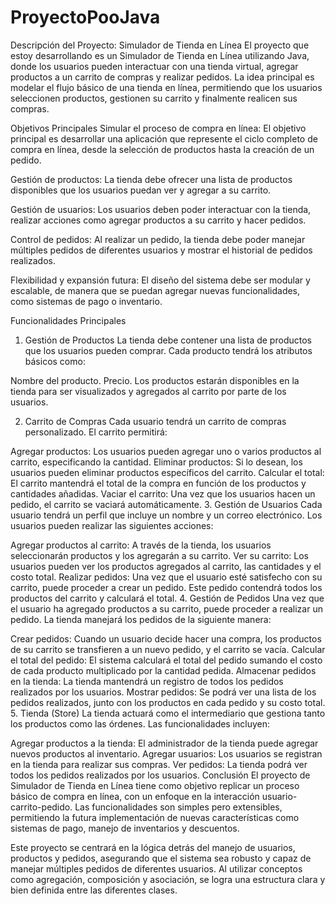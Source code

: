 # ProyectoPooJava
Descripción del Proyecto: 
Simulador de Tienda en Línea
El proyecto que estoy desarrollando es un Simulador de Tienda en Línea utilizando Java, donde los usuarios pueden interactuar con una tienda virtual, agregar productos a un carrito de compras y realizar pedidos. La idea principal es modelar el flujo básico de una tienda en línea, permitiendo que los usuarios seleccionen productos, gestionen su carrito y finalmente realicen sus compras.

Objetivos Principales
Simular el proceso de compra en línea: El objetivo principal es desarrollar una aplicación que represente el ciclo completo de compra en línea, desde la selección de productos hasta la creación de un pedido.

Gestión de productos: La tienda debe ofrecer una lista de productos disponibles que los usuarios puedan ver y agregar a su carrito.

Gestión de usuarios: Los usuarios deben poder interactuar con la tienda, realizar acciones como agregar productos a su carrito y hacer pedidos.

Control de pedidos: Al realizar un pedido, la tienda debe poder manejar múltiples pedidos de diferentes usuarios y mostrar el historial de pedidos realizados.

Flexibilidad y expansión futura: El diseño del sistema debe ser modular y escalable, de manera que se puedan agregar nuevas funcionalidades, como sistemas de pago o inventario.

Funcionalidades Principales
1. Gestión de Productos
La tienda debe contener una lista de productos que los usuarios pueden comprar. Cada producto tendrá los atributos básicos como:

Nombre del producto.
Precio.
Los productos estarán disponibles en la tienda para ser visualizados y agregados al carrito por parte de los usuarios.

2. Carrito de Compras
Cada usuario tendrá un carrito de compras personalizado. El carrito permitirá:

Agregar productos: Los usuarios pueden agregar uno o varios productos al carrito, especificando la cantidad.
Eliminar productos: Si lo desean, los usuarios pueden eliminar productos específicos del carrito.
Calcular el total: El carrito mantendrá el total de la compra en función de los productos y cantidades añadidas.
Vaciar el carrito: Una vez que los usuarios hacen un pedido, el carrito se vaciará automáticamente.
3. Gestión de Usuarios
Cada usuario tendrá un perfil que incluye un nombre y un correo electrónico. Los usuarios pueden realizar las siguientes acciones:

Agregar productos al carrito: A través de la tienda, los usuarios seleccionarán productos y los agregarán a su carrito.
Ver su carrito: Los usuarios pueden ver los productos agregados al carrito, las cantidades y el costo total.
Realizar pedidos: Una vez que el usuario esté satisfecho con su carrito, puede proceder a crear un pedido. Este pedido contendrá todos los productos del carrito y calculará el total.
4. Gestión de Pedidos
Una vez que el usuario ha agregado productos a su carrito, puede proceder a realizar un pedido. La tienda manejará los pedidos de la siguiente manera:

Crear pedidos: Cuando un usuario decide hacer una compra, los productos de su carrito se transfieren a un nuevo pedido, y el carrito se vacía.
Calcular el total del pedido: El sistema calculará el total del pedido sumando el costo de cada producto multiplicado por la cantidad pedida.
Almacenar pedidos en la tienda: La tienda mantendrá un registro de todos los pedidos realizados por los usuarios.
Mostrar pedidos: Se podrá ver una lista de los pedidos realizados, junto con los productos en cada pedido y su costo total.
5. Tienda (Store)
La tienda actuará como el intermediario que gestiona tanto los productos como las órdenes. Las funcionalidades incluyen:

Agregar productos a la tienda: El administrador de la tienda puede agregar nuevos productos al inventario.
Agregar usuarios: Los usuarios se registran en la tienda para realizar sus compras.
Ver pedidos: La tienda podrá ver todos los pedidos realizados por los usuarios.
Conclusión
El proyecto de Simulador de Tienda en Línea tiene como objetivo replicar un proceso básico de compra en línea, con un enfoque en la interacción usuario-carrito-pedido. Las funcionalidades son simples pero extensibles, permitiendo la futura implementación de nuevas características como sistemas de pago, manejo de inventarios y descuentos.

Este proyecto se centrará en la lógica detrás del manejo de usuarios, productos y pedidos, asegurando que el sistema sea robusto y capaz de manejar múltiples pedidos de diferentes usuarios. Al utilizar conceptos como agregación, composición y asociación, se logra una estructura clara y bien definida entre las diferentes clases.
